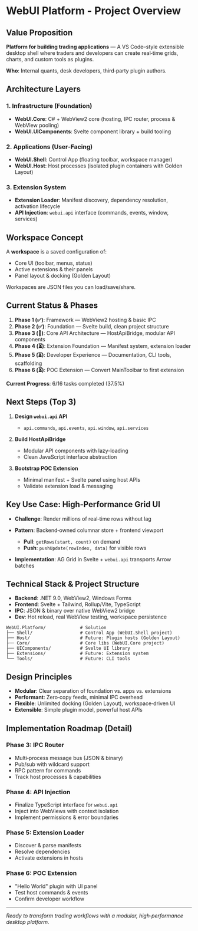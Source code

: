# WebUI Platform - Project Overview

## Value Proposition

**Platform for building trading applications** — A VS Code–style extensible desktop shell where traders and developers can create real‑time grids, charts, and custom tools as plugins.

**Who**: Internal quants, desk developers, third‑party plugin authors.

## Architecture Layers

### 1. Infrastructure (Foundation)

* **WebUI.Core**: C# + WebView2 core (hosting, IPC router, process & WebView pooling)
* **WebUI.UIComponents**: Svelte component library + build tooling

### 2. Applications (User‑Facing)

* **WebUI.Shell**: Control App (floating toolbar, workspace manager)
* **WebUI.Host**: Host processes (isolated plugin containers with Golden Layout)

### 3. Extension System

* **Extension Loader**: Manifest discovery, dependency resolution, activation lifecycle
* **API Injection**: `webui.api` interface (commands, events, window, services)

## Workspace Concept

A **workspace** is a saved configuration of:

* Core UI (toolbar, menus, status)
* Active extensions & their panels
* Panel layout & docking (Golden Layout)

Workspaces are JSON files you can load/save/share.

## Current Status & Phases

1. **Phase 1 (✅)**: Framework — WebView2 hosting & basic IPC
2. **Phase 2 (✅)**: Foundation — Svelte build, clean project structure  
3. **Phase 3 (🔄)**: Core API Architecture — HostApiBridge, modular API components
4. **Phase 4 (⏳)**: Extension Foundation — Manifest system, extension loader
5. **Phase 5 (⏳)**: Developer Experience — Documentation, CLI tools, scaffolding
6. **Phase 6 (⏳)**: POC Extension — Convert MainToolbar to first extension

**Current Progress**: 6/16 tasks completed (37.5%)

## Next Steps (Top 3)

1. **Design `webui.api` API**

   * `api.commands`, `api.events`, `api.window`, `api.services`
2. **Build HostApiBridge**

   * Modular API components with lazy-loading
   * Clean JavaScript interface abstraction
3. **Bootstrap POC Extension**

   * Minimal manifest + Svelte panel using host APIs
   * Validate extension load & messaging

## Key Use Case: High‑Performance Grid UI

* **Challenge**: Render millions of real‑time rows without lag
* **Pattern**: Backend‑owned columnar store + frontend viewport

  * **Pull**: `getRows(start, count)` on demand
  * **Push**: `pushUpdate(rowIndex, data)` for visible rows
* **Implementation**: AG Grid in Svelte + `webui.api` transports Arrow batches

## Technical Stack & Project Structure

* **Backend**: .NET 9.0, WebView2, Windows Forms
* **Frontend**: Svelte + Tailwind, Rollup/Vite, TypeScript
* **IPC**: JSON & binary over native WebView2 bridge
* **Dev**: Hot reload, real WebView testing, workspace persistence

```
WebUI.Platform/             # Solution
├── Shell/                  # Control App (WebUI.Shell project)
├── Host/                   # Future: Plugin hosts (Golden Layout)
├── Core/                   # Core libs (WebUI.Core project)
├── UIComponents/           # Svelte UI library
├── Extensions/             # Future: Extension system
└── Tools/                  # Future: CLI tools
```

## Design Principles

* **Modular**: Clear separation of foundation vs. apps vs. extensions
* **Performant**: Zero‑copy feeds, minimal IPC overhead
* **Flexible**: Unlimited docking (Golden Layout), workspace‑driven UI
* **Extensible**: Simple plugin model, powerful host APIs

## Implementation Roadmap (Detail)

### Phase 3: IPC Router

* Multi‑process message bus (JSON & binary)
* Pub/sub with wildcard support
* RPC pattern for commands
* Track host processes & capabilities

### Phase 4: API Injection

* Finalize TypeScript interface for `webui.api`
* Inject into WebViews with context isolation
* Implement permissions & error boundaries

### Phase 5: Extension Loader

* Discover & parse manifests
* Resolve dependencies
* Activate extensions in hosts

### Phase 6: POC Extension

* "Hello World" plugin with UI panel
* Test host commands & events
* Confirm developer workflow

---

*Ready to transform trading workflows with a modular, high‑performance desktop platform.*
